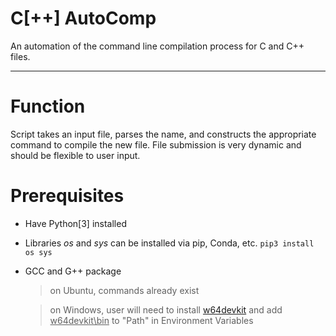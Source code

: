 # C[++] AutoComp
An automation of the command line compilation process for C and C++ files.

--------------------------------------------------------------------------

# Function
Script takes an input file,
parses the name, and constructs
the appropriate command to compile
the new file.
File submission is very dynamic
and should be flexible to user input.

# Prerequisites
* Have Python[3] installed
* Libraries _os_ and _sys_
  can be installed via pip, Conda, etc.
  `pip3 install os sys`
  
* GCC and G++ package

  > on Ubuntu, commands already exist
  
  > on Windows, user will need to install
  [w64devkit](https://github.com/skeeto/w64devkit/releases/latest)
  and add <u>w64devkit\bin</u> to "Path" in Environment Variables
  
